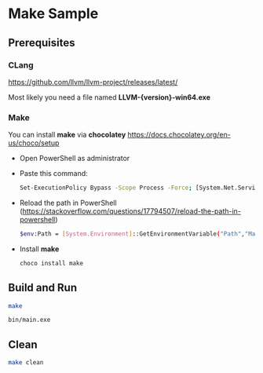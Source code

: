 # Make Sample

## Prerequisites

### CLang

https://github.com/llvm/llvm-project/releases/latest/

Most likely you need a file named **LLVM-{version}-win64.exe**

### Make

You can install **make** via **chocolatey** https://docs.chocolatey.org/en-us/choco/setup

* Open PowerShell as administrator
* Paste this command: 

    ```sh
    Set-ExecutionPolicy Bypass -Scope Process -Force; [System.Net.ServicePointManager]::SecurityProtocol = [System.Net.ServicePointManager]::SecurityProtocol -bor 3072; iex ((New-Object System.Net.WebClient).DownloadString('https://community.chocolatey.org/install.ps1'))
    ```

* Reload the path in PowerShell (https://stackoverflow.com/questions/17794507/reload-the-path-in-powershell)

    ```sh
    $env:Path = [System.Environment]::GetEnvironmentVariable("Path","Machine") + ";" + [System.Environment]::GetEnvironmentVariable("Path","User")
    ```

* Install **make**

    ```sh
    choco install make
    ```

## Build and Run

```sh
make
```

```sh
bin/main.exe
```

## Clean

```sh
make clean
```
